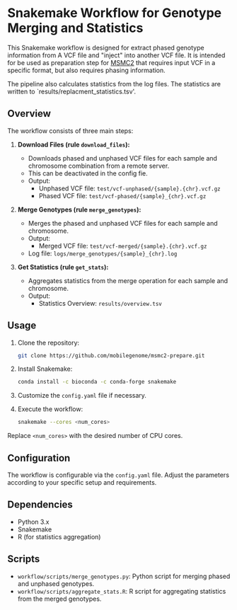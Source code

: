 # Snakemake Workflow for Genotype Merging and Statistics

This Snakemake workflow is designed for extract phased genotype information from A VCF file and "inject" into another VCF file. 
It is intended for be used as preparation step for [MSMC2](https://github.com/stschiff/msmc2) that requires input VCF in a specific format, but also requires phasing information. 

The pipeline also calculates statistics from the log files. The statistics are written to `results/replacment_statistics.tsv'.

## Overview

The workflow consists of three main steps:

1. **Download Files (rule `download_files`):**
   - Downloads phased and unphased VCF files for each sample and chromosome combination from a remote server. 
   - This can be deactivated in the config fie. 
   - Output:
     - Unphased VCF file: `test/vcf-unphased/{sample}.{chr}.vcf.gz`
     - Phased VCF file: `test/vcf-phased/{sample}_{chr}.vcf.gz`

2. **Merge Genotypes (rule `merge_genotypes`):**
   - Merges the phased and unphased VCF files for each sample and chromosome.
   - Output:
     - Merged VCF file: `test/vcf-merged/{sample}.{chr}.vcf.gz`
   - Log file: `logs/merge_genotypes/{sample}_{chr}.log`

3. **Get Statistics (rule `get_stats`):**
   - Aggregates statistics from the merge operation for each sample and chromosome.
   - Output:
     - Statistics Overview: `results/overview.tsv`

## Usage

1. Clone the repository:

    ```bash
    git clone https://github.com/mobilegenome/msmc2-prepare.git
    ```

2. Install Snakemake:

    ```bash
    conda install -c bioconda -c conda-forge snakemake
    ```

3. Customize the `config.yaml` file if necessary.

4. Execute the workflow:

    ```bash
    snakemake --cores <num_cores>
    ```

Replace `<num_cores>` with the desired number of CPU cores.

## Configuration

The workflow is configurable via the `config.yaml` file. Adjust the parameters according to your specific setup and requirements.


## Dependencies

- Python 3.x
- Snakemake
- R (for statistics aggregation)

## Scripts

- `workflow/scripts/merge_genotypes.py`: Python script for merging phased and unphased genotypes.
- `workflow/scripts/aggregate_stats.R`: R script for aggregating statistics from the merged genotypes.
